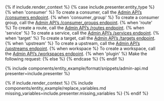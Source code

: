 {% if include.render_context %}
{% case include.presenter.entity_type %}
{% when 'consumer' %}
  To create a consumer, call the [Admin API’s /consumers endpoint](/api/gateway/admin-ee/#/operations/create-consumer).
{% when 'consumer_group' %}
  To create a consumer group, call the [Admin API’s /consumer_groups endpoint](/api/gateway/admin-ee/#/operations/post-consumer_groups).
{% when 'route' %}
  To create a route, call the [Admin API’s /routes endpoint](/api/gateway/admin-ee/#/operations/create-route).
{% when 'service' %}
  To create a service, call the [Admin API’s /services endpoint](/api/gateway/admin-ee/#/operations/create-service).
{% when 'target' %}
  To create a target, call the [Admin API’s /targets endpoint](/api/gateway/admin-ee/#/operations/create-target-with-upstream).
{% when 'upstream' %}
  To create a upstream, call the [Admin API’s /upstreams endpoint](/api/gateway/admin-ee/#/operations/create-upstream).
{% when workspace %}
  To create a workspace, call the [Admin API’s /workspaces endpoint](/api/gateway/admin-ee/#/operations/create-workspace).
{% when 'plugin' %}
  Make the following request:
{% else %}
{% endcase %}
{% endif %}

{% include components/entity_example/format/snippets/admin-api.md presenter=include.presenter %}

{% if include.render_context %}
{% include components/entity_example/replace_variables.md missing_variables=include.presenter.missing_variables %}
{% endif %}
